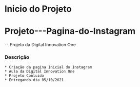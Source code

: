 # Inicio do Projeto 
# Projeto---Pagina-do-Instagram

   -- Projeto da Digital Innovation One

### Descrição

    * Criação da pagina Inicial do Instagram
    * Aula da Digital Innovation One
    * Projeto Conluido
    * Entregando dia 05/10/2021

